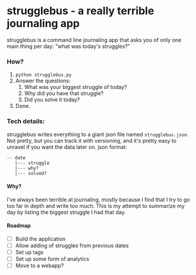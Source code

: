 # strugglebus - a really terrible journaling app
strugglebus is a command line journaling app that asks you of only one main thing per day: "what was today's struggles?" 

### How?
1. `python strugglebus.py`
2. Answer the questions:
    1. What was your biggest struggle of today?
    2. Why did you have that struggle?
    3. Did you solve it today?
3. Done.

### Tech details: 
strugglebus writes everything to a giant json file named `strugglebus.json`. Not pretty, but you can track it with versioning, and it's pretty easy to unravel if you want the data later on. 
json format:
    
    -- date
       |--- struggle
       |--- why?
       |--- solved?

#### Why?
I've always been terrible at journaling, mostly because I find that I try to go too far in depth and write too much. This is my attempt to summarize my day by listing the biggest struggle I had that day. 

#### Roadmap
- [ ] Build the application
- [ ] Allow adding of struggles from previous dates
- [ ] Set up tags
- [ ] Set up some form of analytics
- [ ] Move to a webapp? 